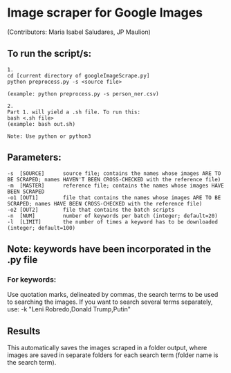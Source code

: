 # Image scraper for Google Images

(Contributors: Maria Isabel Saludares, JP Maulion)

## To run the script/s:
```
1. 
cd [current directory of googleImageScrape.py]
python preprocess.py -s <source file>

(example: python preprocess.py -s person_ner.csv)

2.
Part 1. will yield a .sh file. To run this:
bash <.sh file>
(example: bash out.sh)

Note: Use python or python3
```

## Parameters:
```
-s  [SOURCE]      source file; contains the names whose images ARE TO BE SCRAPED; names HAVEN'T BEEN CROSS-CHECKED with the reference file)
-m  [MASTER]      reference file; contains the names whose images HAVE BEEN SCRAPED
-o1 [OUT1]        file that contains the names whose images ARE TO BE SCRAPED; names HAVE BEEN CROSS-CHECKED with the reference file)
-o2 [OUT2]        file that contains the batch scripts
-n  [NUM]         number of keywords per batch (integer; default=20)
-l  [LIMIT]       the number of times a keyword has to be downloaded (integer; default=100)
```

## Note: keywords have been incorporated in the .py file

### For keywords:
Use quotation marks, delineated by commas, the search terms to be used to searching the images.  If you want to search several terms separately, use: -k "Leni Robredo,Donald Trump,Putin"


## Results
This automatically saves the images scraped in a folder output, where images are saved in separate folders for each search term (folder name is the search term).
